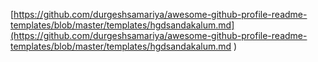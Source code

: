 [https://github.com/durgeshsamariya/awesome-github-profile-readme-templates/blob/master/templates/hgdsandakalum.md](https://github.com/durgeshsamariya/awesome-github-profile-readme-templates/blob/master/templates/hgdsandakalum.md
)
